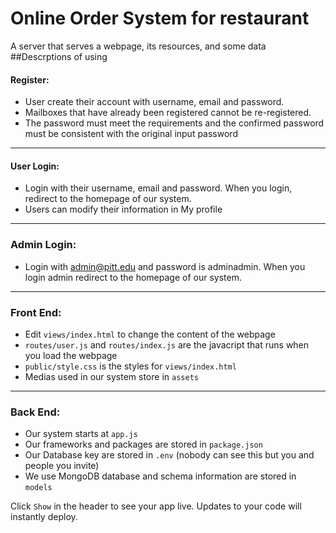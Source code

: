 # Online Order System for restaurant

A server that serves a webpage, its resources, and some data
##Descrptions of using

#### Register:

- User create their account with username, email and password.
- Mailboxes that have already been registered cannot be re-registered.
- The password must meet the requirements and the confirmed password must be consistent with the original input password

---

#### User Login:

- Login with their username, email and password. When you login, redirect to the homepage of our system.
- Users can modify their information in My profile

---

### Admin Login:
- Login with admin@pitt.edu and password is adminadmin. When you login admin redirect to the homepage of our system.

---

### Front End:

- Edit `views/index.html` to change the content of the webpage
- `routes/user.js` and `routes/index.js` are the javacript that runs when you load the webpage
- `public/style.css` is the styles for `views/index.html`
- Medias used in our system store in `assets` 

---

### Back End:

- Our system starts at `app.js`
- Our frameworks and packages are stored in `package.json`
- Our Database key are stored in `.env` (nobody can see this but you and people you invite)
- We use MongoDB database and schema information are stored in `models`


Click `Show` in the header to see your app live. Updates to your code will instantly deploy.